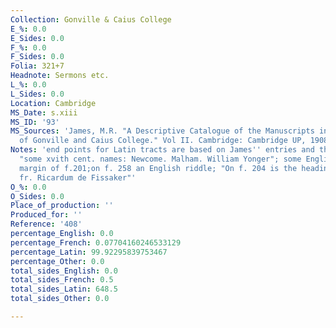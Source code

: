 ```yaml
---
Collection: Gonville & Caius College
E_%: 0.0
E_Sides: 0.0
F_%: 0.0
F_Sides: 0.0
Folia: 321+7
Headnote: Sermons etc.
L_%: 0.0
L_Sides: 0.0
Location: Cambridge
MS_Date: s.xiii
MS_ID: '93'
MS_Sources: 'James, M.R. "A Descriptive Catalogue of the Manuscripts in the Library
  of Gonville and Caius College." Vol II. Cambridge: Cambridge UP, 1908.'
Notes: 'end points for Latin tracts are based on James'' entries and therefore approximate;
  "some xvith cent. names: Newcome. Malham. William Yonger"; some English words on
  margin of f.201;on f. 258 an English riddle; "On f. 204 is the heading : Secundum
  fr. Ricardum de Fissaker"'
O_%: 0.0
O_Sides: 0.0
Place_of_production: ''
Produced_for: ''
Reference: '408'
percentage_English: 0.0
percentage_French: 0.07704160246533129
percentage_Latin: 99.92295839753467
percentage_Other: 0.0
total_sides_English: 0.0
total_sides_French: 0.5
total_sides_Latin: 648.5
total_sides_Other: 0.0

---
```

